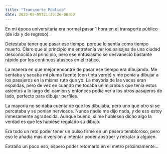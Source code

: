 ```yaml
---
title: "Transporte Público"
date: 2023-05-09T21:39:26-06:00
---
```

 En mi época universitaria era normal pasar 1 hora en el transporte público (de ida y de regreso). 

Detestaba tener que pasar ese tiempo, porque lo sentía como tiempo muerto. Claro que al principio me entretenía ver los paisajes de una ciudad desconocida al principio, pero ese entusiasmo se desvaneció bastante rápido por los continuos atascos en el tráfico.

La manera en que mejor encontré de pasar ese tiempo era dibujando. Me sentaba y sacaba mi pluma fuente (con tinta verde) y me ponía a dibujar a los pasajeros en la misma ruta que yo. La mayoría de las veces eran espaldas, pero de vez en cuando me tocaba un microbus que tenía estos asientos a lo largo del camión y entonces podía ver a los otros pasajeros de lado, perfecto para dibujar perfiles.

La mayoría no se daba cuenta de que los dibujaba, pero uno que otro si se percataba y se ponían nerviosos. Nunca nadie me dijo nada, y de eso estoy inmesamente agradecida. Aunque bueno, si me hubiesen dicho algo la verdad es que les hubiese regalado su dibujo.

Era todo un reto poder tener un pulso firme en un pesero tembloroso, pero eso le añadía más diversión a intentar poder abstraer y retratar a alguien.

Extraño un poco eso, espero poder retomarlo en el metro próximamente...